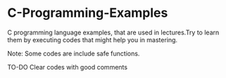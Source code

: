 # C-Programming-Examples
C programming language examples, that are used in lectures.Try to learn them by executing codes that might help you in mastering.

Note: Some codes are include safe functions.

TO-DO Clear codes with good comments
